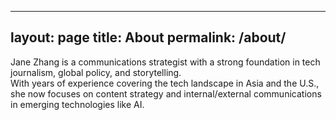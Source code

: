 
---
layout: page
title: About
permalink: /about/
---

Jane Zhang is a communications strategist with a strong foundation in tech journalism, global policy, and storytelling.  
With years of experience covering the tech landscape in Asia and the U.S., she now focuses on content strategy and internal/external communications in emerging technologies like AI.
